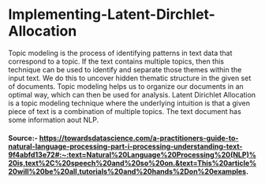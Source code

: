 # Implementing-Latent-Dirchlet-Allocation
Topic modeling is the process of identifying patterns in text data that correspond to a topic. If the text contains multiple topics, then this technique can be used to identify and separate those themes within the input text. We do this to uncover hidden thematic structure in the given set of documents. Topic modeling helps us to organize our documents in an optimal way, which can then be used for analysis. Latent Dirichlet Allocation is a topic modeling technique where the underlying intuition is
that a given piece of text is a combination of multiple topics.
The text document has some information aout NLP.
#### Source:- https://towardsdatascience.com/a-practitioners-guide-to-natural-language-processing-part-i-processing-understanding-text-9f4abfd13e72#:~:text=Natural%20Language%20Processing%20(NLP)%20is,text%2C%20speech%20and%20so%20on.&text=This%20article%20will%20be%20all,tutorials%20and%20hands%2Don%20examples.
